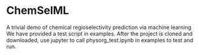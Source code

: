 # ChemSelML
A trivial demo of chemical regioselectivity prediction via machine learning
<br/>
We have provided a test script in examples. After the project is cloned and downloaded, use jupyter to call physorg_test.ipynb in examples to test and run.
